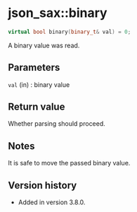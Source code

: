 # json_sax::binary

```cpp
virtual bool binary(binary_t& val) = 0;
```

A binary value was read.

## Parameters

`val` (in)
:   binary value

## Return value

Whether parsing should proceed.

## Notes

It is safe to move the passed binary value.

## Version history

- Added in version 3.8.0.
